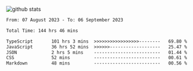 
![github stats](https://github-readme-stats.vercel.app/api?username=realmahd1&show_icons=true&theme=codeSTACKr&hide_rank=true&count_private=true)

<!--START_SECTION:waka-->

```txt
From: 07 August 2023 - To: 06 September 2023

Total Time: 144 hrs 46 mins

TypeScript       101 hrs 3 mins  >>>>>>>>>>>>>>>>>--------   69.80 %
JavaScript       36 hrs 52 mins  >>>>>>-------------------   25.47 %
JSON             2 hrs 5 mins    -------------------------   01.44 %
CSS              52 mins         -------------------------   00.61 %
Markdown         48 mins         -------------------------   00.56 %
```

<!--END_SECTION:waka-->
